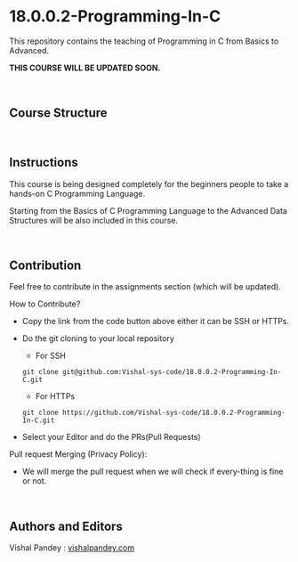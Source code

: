 # 18.0.0.2-Programming-In-C

This repository contains the teaching of Programming in C from Basics to Advanced.

**THIS COURSE WILL BE UPDATED SOON.**

<br>

## Course Structure

<br>

## Instructions

This course is being designed completely for the beginners people to take a hands-on C Programming Language.

Starting from the Basics of C Programming Language to the Advanced Data Structures will be also included in this course.

<br>

## Contribution

Feel free to contribute in the assignments section (which will be updated). 

How to Contribute? <br>
    
* Copy the link from the code button above either it can be SSH or HTTPs.
* Do the git cloning to your local repository

    * For SSH 
    ```
    git clone git@github.com:Vishal-sys-code/18.0.0.2-Programming-In-C.git
    ```

    * For HTTPs 
    ```
    git clone https://github.com/Vishal-sys-code/18.0.0.2-Programming-In-C.git
    ```
* Select your Editor and do the PRs(Pull Requests)

Pull request Merging (Privacy Policy): 

* We will merge the pull request when we will check if every-thing is fine or not.

<br>

## Authors and Editors
Vishal Pandey : <a href = "vishal-sys-code.github.io">vishalpandey.com</a>
